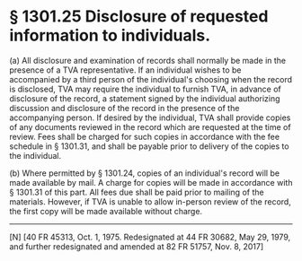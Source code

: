 # § 1301.25   Disclosure of requested information to individuals.

(a) All disclosure and examination of records shall normally be made in the presence of a TVA representative. If an individual wishes to be accompanied by a third person of the individual's choosing when the record is disclosed, TVA may require the individual to furnish TVA, in advance of disclosure of the record, a statement signed by the individual authorizing discussion and disclosure of the record in the presence of the accompanying person. If desired by the individual, TVA shall provide copies of any documents reviewed in the record which are requested at the time of review. Fees shall be charged for such copies in accordance with the fee schedule in § 1301.31, and shall be payable prior to delivery of the copies to the individual. 


(b) Where permitted by § 1301.24, copies of an individual's record will be made available by mail. A charge for copies will be made in accordance with § 1301.31 of this part. All fees due shall be paid prior to mailing of the materials. However, if TVA is unable to allow in-person review of the record, the first copy will be made available without charge. 





---

[N] [40 FR 45313, Oct. 1, 1975. Redesignated at 44 FR 30682, May 29, 1979, and further redesignated and amended at 82 FR 51757, Nov. 8, 2017]






